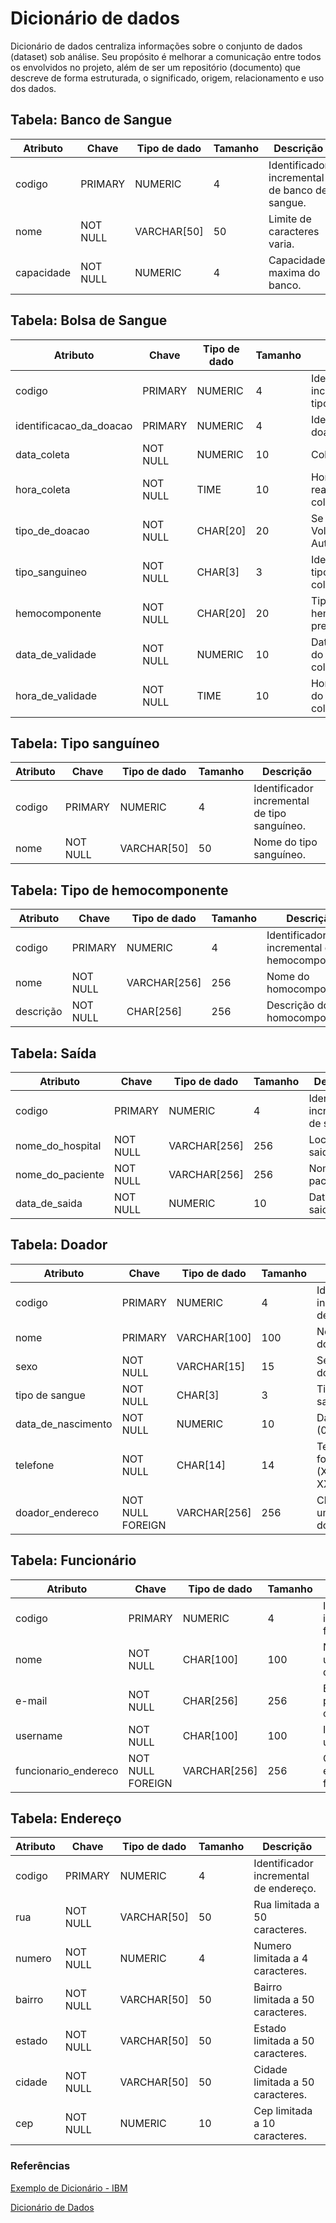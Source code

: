 # Dicionário de dados
Dicionário de dados centraliza informações sobre o conjunto de dados (dataset) sob análise. Seu propósito é melhorar a comunicação entre todos os envolvidos no projeto, além de ser um repositório (documento) que descreve de forma estruturada, o significado, origem, relacionamento e uso dos dados.

## Tabela: Banco de Sangue
      
| Atributo      | Chave      | Tipo de dado  | Tamanho      | Descrição                                       |
|---------------|------------|---------------|--------------|-------------------------------------------------|
| codigo        |  PRIMARY   |   NUMERIC     |      4       | Identificador incremental de banco de sangue.   |
| nome          | NOT NULL   |   VARCHAR[50] |      50      | Limite de caracteres varia.                       |
| capacidade    | NOT NULL   |   NUMERIC     |      4       | Capacidade maxima do banco.                     |


## Tabela: Bolsa de Sangue
       
| Atributo                | Chave      | Tipo de dado  | Tamanho      | Descrição                                     |
|-------------------------|------------|---------------|--------------|-----------------------------------------------|
| codigo                  |  PRIMARY   |   NUMERIC     |      4       | Identificador incremental de tipo sanguineo.  |
| identificacao_da_doacao |  PRIMARY   |   NUMERIC     |      4       | Identificador da doacao.                      |
| data_coleta             | NOT NULL   |   NUMERIC     |     10       | Coleta de sangue.                             |
| hora_coleta             | NOT NULL   |   TIME        |     10       | Horario da realização da coleta.              |
| tipo_de_doacao          | NOT NULL   |   CHAR[20]    |     20       | Se a doação é Voluntária, Autóloga.           |
| tipo_sanguineo          | NOT NULL   |   CHAR[3]     |      3       | Identificação do tipo sanguineo coletado.     |
| hemocomponente          | NOT NULL   |   CHAR[20]    |     20       | Tipo de hemocomponente presente.              |
| data_de_validade        | NOT NULL   |   NUMERIC     |     10       | Data de validade do sangue coletado.          |
| hora_de_validade        | NOT NULL   |   TIME        |     10       | Hora de validade do sngue coletado.           |

## Tabela: Tipo sanguíneo
    
| Atributo        | Chave      | Tipo de dado  | Tamanho      | Descrição                                     |
|-----------------|------------|---------------|--------------|-----------------------------------------------|
| codigo          |  PRIMARY   |   NUMERIC     |      4       | Identificador incremental de tipo sanguíneo.  |
| nome            | NOT NULL   |   VARCHAR[50] |      50      | Nome do tipo sanguíneo.                       |


## Tabela: Tipo de hemocomponente
       
| Atributo        | Chave      | Tipo de dado  | Tamanho      | Descrição                                     |
|-----------------|------------|---------------|--------------|-----------------------------------------------|
| codigo          |  PRIMARY   |    NUMERIC    |      4       | Identificador incremental de hemocomponente.  |
| nome            | NOT NULL   |   VARCHAR[256]|    256       | Nome do homocomponente.                       |
| descrição       | NOT NULL   |   CHAR[256]   |    256       | Descrição do homocomponente.                  |


## Tabela: Saída
       
| Atributo        | Chave      | Tipo de dado  | Tamanho      | Descrição                                     |
|-----------------|------------|---------------|--------------|-----------------------------------------------|
| codigo          |  PRIMARY   |  NUMERIC      |     4        | Identificador incremental de saída.           |
| nome_do_hospital| NOT NULL   |  VARCHAR[256] |     256      | Local de saida.                               |
| nome_do_paciente| NOT NULL   |  VARCHAR[256] |     256      | Nome do paciente.                             |
| data_de_saida   | NOT NULL   |  NUMERIC      |     10       | Data de saida.                                |

## Tabela: Doador
       
| Atributo           | Chave            | Tipo de dado  | Tamanho      | Descrição                            |
|--------------------|------------------|---------------|--------------|--------------------------------------| 
| codigo             |  PRIMARY         |  NUMERIC      |       4      | Identificador incremental de doador. |
| nome               |  PRIMARY         |  VARCHAR[100] |     100      | Nome do doador.                      |
| sexo               | NOT NULL         |  VARCHAR[15]  |      15      | Sexo do doador.                      |
| tipo de sangue     | NOT NULL         |  CHAR[3]      |       3      | Tipo sanguineo.                      |
| data_de_nascimento | NOT NULL         |   NUMERIC     |      10      | Data formato (00/00/0000)            |
| telefone           | NOT NULL         |   CHAR[14]    |      14      | Telefone com formato: (XX)XXXXX-XXXX |
| doador_endereco    | NOT NULL FOREIGN |  VARCHAR[256] |     256      | Chave para um endereço do doador.    |


## Tabela: Funcionário  
     
| Atributo             | Chave            | Tipo de dado  | Tamanho      | Descrição                                     |
|----------------------|------------------|---------------|--------------|-----------------------------------------------|
| codigo               |  PRIMARY         |   NUMERIC     |      4       | Identificador incremental de funcionario.     |
| nome                 | NOT NULL         |   CHAR[100]   |     100      | Nome do usuario/funcionario de acesso.        |
| e-mail               | NOT NULL         |   CHAR[256]   |     256      | Email com limite padrão de 256 caracteres.    |
| username             | NOT NULL         |   CHAR[100]   |     100      | Identificação unica.                          |
| funcionario_endereco | NOT NULL FOREIGN |   VARCHAR[256]|     256      | Chave para um endereço do funcionário.        |



## Tabela: Endereço
      
| Atributo        | Chave      | Tipo de dado  | Tamanho      | Descrição                                     |
|-----------------|------------|---------------|--------------|-----------------------------------------------|
| codigo          |  PRIMARY   |   NUMERIC     |      4       |  Identificador incremental de endereço.       |
| rua             | NOT NULL   |   VARCHAR[50] |      50      |  Rua limitada a 50 caracteres.                |
| numero          | NOT NULL   |   NUMERIC     |       4      |  Numero limitada a 4 caracteres.              |
| bairro          | NOT NULL   |   VARCHAR[50] |      50      |  Bairro limitada a 50 caracteres.             |
| estado          | NOT NULL   |   VARCHAR[50] |      50      |  Estado limitada a 50 caracteres.             |
| cidade          | NOT NULL   |   VARCHAR[50] |      50      |  Cidade limitada a 50 caracteres.             |
| cep             | NOT NULL   |   NUMERIC     |      10      |  Cep limitada a 10 caracteres.                |


### Referências

[Exemplo de Dicionário - IBM](https://publib.boulder.ibm.com/tividd/td/ITMFTP/GC23-4803-00/pt_BR/HTML/TMTPmst80.htm)

[Dicionário de Dados](https://www.luis.blog.br/dicionario-de-dados.html)

